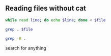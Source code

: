 
## Reading files without cat

```sh
while read line; do echo $line; done < $file
```

```sh
grep . $file
```

```sh
grep -R .
```

search for anything